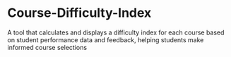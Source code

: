 # Course-Difficulty-Index
A tool that calculates and displays a difficulty index for each course based on student performance data and feedback, helping students make informed course selections

